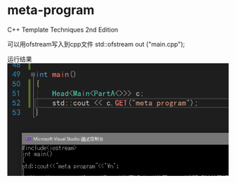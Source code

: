 # meta-program

C++ Template Techniques 2nd Edition

可以用ofstream写入到cpp文件
std::ofstream out ("main.cpp");

运行结果
![运行结果](https://github.com/kengsini250/meta-program/blob/master/QQ%E6%88%AA%E5%9B%BE20190508205443.png)
